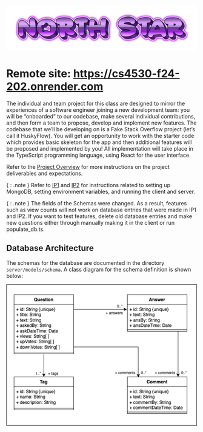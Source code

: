 ![Logo](north-star-logo.png)
# Remote site: https://cs4530-f24-202.onrender.com


The individual and team project for this class are designed to mirror the experiences of a software engineer joining a new development team: you will be “onboarded” to our codebase, make several individual contributions, and then form a team to propose, develop and implement new features. The codebase that we’ll be developing on is a Fake Stack Overflow project (let’s call it HuskyFlow). You will get an opportunity to work with the starter code which provides basic skeleton for the app and then additional features will be proposed and implemented by you! All implementation will take place in the TypeScript programming language, using React for the user interface.

Refer to the [Project Overview](https://neu-se.github.io/CS4530-Fall-2024/assignments/project-overview) for more instructions on the project deliverables and expectations.

{ : .note } Refer to [IP1](https://neu-se.github.io/CS4530-Fall-2024/assignments/ip1) and [IP2](https://neu-se.github.io/CS4530-Fall-2024/assignments/ip2) for instructions related to setting up MongoDB, setting environment variables, and running the client and server.

{ : .note } The fields of the Schemas were changed. As a result, features such as view counts will not work on database entries that were made in IP1 and IP2. If you want to test features, delete old database entries and make new questions either through manually making it in the client or run populate_db.ts.

## Database Architecture

The schemas for the database are documented in the directory `server/models/schema`.
A class diagram for the schema definition is shown below:

![Class Diagram](class-diagram.png)
